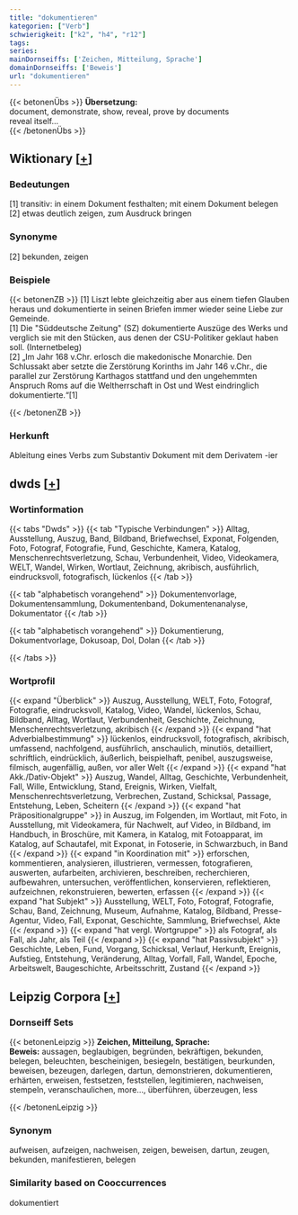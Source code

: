 ```yaml
---
title: "dokumentieren"
kategorien: ["Verb"]
schwierigkeit: ["k2", "h4", "r12"]
tags:
series:
mainDornseiffs: ['Zeichen, Mitteilung, Sprache']
domainDornseiffs: ['Beweis']
url: "dokumentieren"
---
```


{{< betonenÜbs >}}
**Übersetzung:**  
document, demonstrate, show, reveal, prove  by documents  
reveal itself...  
{{< /betonenÜbs >}}

## Wiktionary [[+](https://de.wiktionary.org/wiki/dokumentieren)]

### Bedeutungen
[1] transitiv: in einem Dokument festhalten; mit einem Dokument belegen  
[2] etwas deutlich zeigen, zum Ausdruck bringen  

### Synonyme
[2] bekunden, zeigen  

### Beispiele
{{< betonenZB >}}
[1] Liszt lebte gleichzeitig aber aus einem tiefen Glauben heraus und dokumentierte in seinen Briefen immer wieder seine Liebe zur Gemeinde.  
[1] Die "Süddeutsche Zeitung" (SZ) dokumentierte Auszüge des Werks und verglich sie mit den Stücken, aus denen der CSU-Politiker geklaut haben soll. (Internetbeleg)  
[2] „Im Jahr 168 v.Chr. erlosch die makedonische Monarchie. Den Schlussakt aber setzte die Zerstörung Korinths im Jahr 146 v.Chr., die parallel zur Zerstörung Karthagos stattfand und den ungehemmten Anspruch Roms auf die Weltherrschaft in Ost und West eindringlich dokumentierte.“[1]  

{{< /betonenZB >}}
### Herkunft
Ableitung eines Verbs zum Substantiv Dokument mit dem Derivatem -ier  



## dwds [[+](https://www.dwds.de/wb/dokumentieren)]

### Wortinformation
{{< tabs "Dwds" >}}
{{< tab "Typische Verbindungen" >}}
Alltag, Ausstellung, Auszug, Band, Bildband, Briefwechsel, Exponat, Folgenden, Foto, Fotograf, Fotografie, Fund, Geschichte, Kamera, Katalog, Menschenrechtsverletzung, Schau, Verbundenheit, Video, Videokamera, WELT, Wandel, Wirken, Wortlaut, Zeichnung, akribisch, ausführlich, eindrucksvoll, fotografisch, lückenlos
{{< /tab >}}

{{< tab "alphabetisch vorangehend" >}}
Dokumentenvorlage, Dokumentensammlung, Dokumentenband, Dokumentenanalyse, Dokumentator
{{< /tab >}}

{{< tab "alphabetisch vorangehend" >}}
Dokumentierung, Dokumentvorlage, Dokusoap, Dol, Dolan
{{< /tab >}}

{{< /tabs >}}

### Wortprofil
{{< expand "Überblick" >}} Auszug, Ausstellung, WELT, Foto, Fotograf, Fotografie, eindrucksvoll, Katalog, Video, Wandel, lückenlos, Schau, Bildband, Alltag, Wortlaut, Verbundenheit, Geschichte, Zeichnung, Menschenrechtsverletzung, akribisch {{< /expand >}}
{{< expand "hat Adverbialbestimmung" >}} lückenlos, eindrucksvoll, fotografisch, akribisch, umfassend, nachfolgend, ausführlich, anschaulich, minutiös, detailliert, schriftlich, eindrücklich, äußerlich, beispielhaft, penibel, auszugsweise, filmisch, augenfällig, außen, vor aller Welt {{< /expand >}}
{{< expand "hat Akk./Dativ-Objekt" >}} Auszug, Wandel, Alltag, Geschichte, Verbundenheit, Fall, Wille, Entwicklung, Stand, Ereignis, Wirken, Vielfalt, Menschenrechtsverletzung, Verbrechen, Zustand, Schicksal, Passage, Entstehung, Leben, Scheitern {{< /expand >}}
{{< expand "hat Präpositionalgruppe" >}} in Auszug, im Folgenden, im Wortlaut, mit Foto, in Ausstellung, mit Videokamera, für Nachwelt, auf Video, in Bildband, im Handbuch, in Broschüre, mit Kamera, in Katalog, mit Fotoapparat, im Katalog, auf Schautafel, mit Exponat, in Fotoserie, in Schwarzbuch, in Band {{< /expand >}}
{{< expand "in Koordination mit" >}} erforschen, kommentieren, analysieren, illustrieren, vermessen, fotografieren, auswerten, aufarbeiten, archivieren, beschreiben, recherchieren, aufbewahren, untersuchen, veröffentlichen, konservieren, reflektieren, aufzeichnen, rekonstruieren, bewerten, erfassen {{< /expand >}}
{{< expand "hat Subjekt" >}} Ausstellung, WELT, Foto, Fotograf, Fotografie, Schau, Band, Zeichnung, Museum, Aufnahme, Katalog, Bildband, Presse-Agentur, Video, Fall, Exponat, Geschichte, Sammlung, Briefwechsel, Akte {{< /expand >}}
{{< expand "hat vergl. Wortgruppe" >}} als Fotograf, als Fall, als Jahr, als Teil {{< /expand >}}
{{< expand "hat Passivsubjekt" >}} Geschichte, Leben, Fund, Vorgang, Schicksal, Verlauf, Herkunft, Ereignis, Aufstieg, Entstehung, Veränderung, Alltag, Vorfall, Fall, Wandel, Epoche, Arbeitswelt, Baugeschichte, Arbeitsschritt, Zustand {{< /expand >}}

## Leipzig Corpora [[+](https://corpora.uni-leipzig.de/en/res?word=dokumentieren&corpusId=deu_newscrawl-public_2018)]

### Dornseiff Sets
{{< betonenLeipzig >}}
**Zeichen, Mitteilung, Sprache:**  
**Beweis:** aussagen, beglaubigen, begründen, bekräftigen, bekunden, belegen, beleuchten, bescheinigen, besiegeln, bestätigen, beurkunden, beweisen, bezeugen, darlegen, dartun, demonstrieren, dokumentieren, erhärten, erweisen, festsetzen, feststellen, legitimieren, nachweisen, stempeln, veranschaulichen, more..., überführen, überzeugen, less  

{{< /betonenLeipzig >}}

### Synonym
aufweisen, aufzeigen, nachweisen, zeigen, beweisen, dartun, zeugen, bekunden, manifestieren, belegen


### Similarity based on Cooccurrences
dokumentiert

